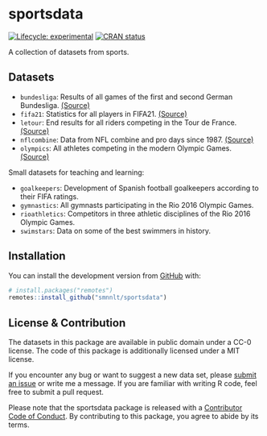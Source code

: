 
<!-- README.md is generated from README.Rmd. Please edit that file -->

# sportsdata

<!-- badges: start -->

[![Lifecycle:
experimental](https://img.shields.io/badge/lifecycle-experimental-orange.svg)](https://lifecycle.r-lib.org/articles/stages.html#experimental)
[![CRAN
status](https://www.r-pkg.org/badges/version/sportsdata)](https://CRAN.R-project.org/package=sportsdata)
<!-- badges: end -->

A collection of datasets from sports.

## Datasets

-   `bundesliga`: Results of all games of the first and second German
    Bundesliga.
    [(Source)](https://github.com/camminady/AllBundesligaGamesEver)
-   `fifa21`: Statistics for all players in FIFA21.
    [(Source)](https://www.kaggle.com/bryanb/fifa-player-stats-database)
-   `letour`: End results for all riders competing in the Tour de
    France. [(Source)](https://github.com/camminady/LeTourDataSet)
-   `nflcombine`: Data from NFL combine and pro days since 1987.
    [(Source)](https://github.com/josedv82/public_sport_science_datasets)
-   `olympics`: All athletes competing in the modern Olympic Games.
    [(Source)](https://www.kaggle.com/heesoo37/120-years-of-olympic-history-athletes-and-results)

Small datasets for teaching and learning:

-   `goalkeepers`: Development of Spanish football goalkeepers according
    to their FIFA ratings.
-   `gymnastics`: All gymnasts participating in the Rio 2016 Olympic
    Games.
-   `rioathletics`: Competitors in three athletic disciplines of the Rio
    2016 Olympic Games.
-   `swimstars`: Data on some of the best swimmers in history.

## Installation

You can install the development version from
[GitHub](https://github.com/smnnlt/sportsdata) with:

``` r
# install.packages("remotes")
remotes::install_github("smnnlt/sportsdata")
```

## License & Contribution

The datasets in this package are available in public domain under a CC-0
license. The code of this package is additionally licensed under a MIT
license.

If you encounter any bug or want to suggest a new data set, please
[submit an issue](https://github.com/smnnlt/sportsdata/issues) or write
me a message. If you are familiar with writing R code, feel free to
submit a pull request.

Please note that the sportsdata package is released with a [Contributor
Code of
Conduct](https://github.com/smnnlt/sportsdata/blob/main/CODE_OF_CONDUCT.md).
By contributing to this package, you agree to abide by its terms.
